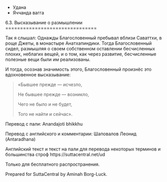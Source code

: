 









* Удана
* Яччанда вагга


6\.3\. Высказывание о размышлении
\=\=\=\=\=\=\=\=\=\=\=\=\=\=\=\=\=\=\=\=\=\=\=\=\=\=\=\=\=\=\=



Так я слышал: Однажды Благословенный пребывал вблизи Саваттхи, в роще Джеты, в монастыре Анатхапиндики\. Тогда Благословенный сидел, размышляя о своем собственном оставлении бесчисленных плохих, неблагих вещей, и о том, как через развитие, бесчисленные полезные вещи были им реализованы\.


И тогда, осознав значимость этого, Благословенный произнёс это вдохновенное высказывание:



> «Бывшее прежде — исчезло,  
> 
> Не бывшее прежде — возникло,  
> 
> Чего не было и не будет,  
> 
> Того не найти и сейчас»\.



Перевод с пали: Anandajoti bhikkhu


Перевод с английского и комментарии: Шаповалов Леонид \(Antaradhana\)


Английский текст и текст на пали для перевода некоторых терминов и большинства строф https://suttacentral\.net/ud


  

Только для бесплатного распространения\.


  

Prepared for SuttaCentral by Aminah Borg\-Luck\.






